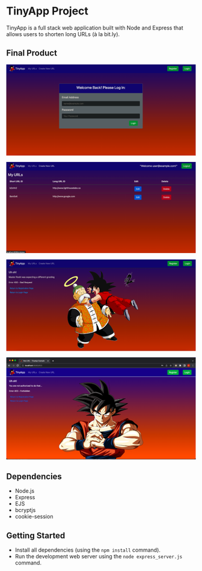 # TinyApp Project

TinyApp is a full stack web application built with Node and Express that allows users to shorten long URLs (à la bit.ly).

## Final Product
!["Screenshot of Login Page"](https://github.com/Ryan-M-Burns/tinyapp/blob/main/public/images/screenshots/login-page.png)

!["Screenshot of URLs Home Page"](https://github.com/Ryan-M-Burns/tinyapp/blob/main/public/images/screenshots/url-home-page.png)

!["Screenshot of Error 400 Bad Request"](https://github.com/Ryan-M-Burns/tinyapp/blob/main/public/images/screenshots/400-bad-request-page.png)

!["Screenshot of Error 403 Forbidden"](https://github.com/Ryan-M-Burns/tinyapp/blob/main/public/images/screenshots/403-forbidden-page.png)

## Dependencies

- Node.js
- Express
- EJS
- bcryptjs
- cookie-session

## Getting Started

- Install all dependencies (using the `npm install` command).
- Run the development web server using the `node express_server.js` command.